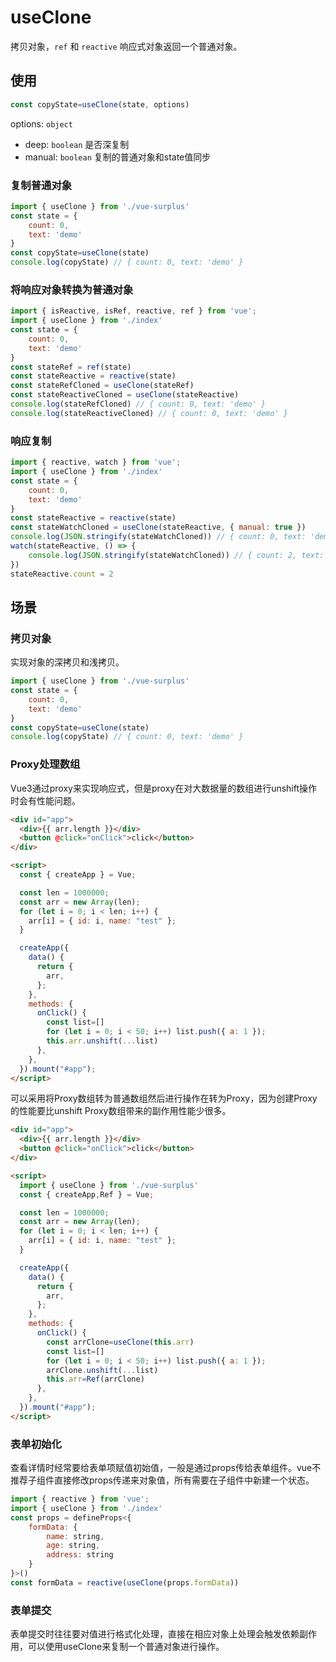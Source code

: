 
# useClone

拷贝对象，`ref` 和 `reactive` 响应式对象返回一个普通对象。

<script setup>
  import DemoContainer from '../../.vitepress/theme/components/DemoContainer.vue'
</script>

<DemoContainer />

## 使用

```js
const copyState=useClone(state, options)
```

options: `object`

- deep: `boolean` 是否深复制
- manual: `boolean` 复制的普通对象和state值同步

### 复制普通对象

```js
import { useClone } from './vue-surplus'
const state = {
    count: 0,
    text: 'demo'
}
const copyState=useClone(state)
console.log(copyState) // { count: 0, text: 'demo' }


```

### 将响应对象转换为普通对象

```js
import { isReactive, isRef, reactive, ref } from 'vue';
import { useClone } from './index'
const state = {
    count: 0,
    text: 'demo'
}
const stateRef = ref(state)
const stateReactive = reactive(state)
const stateRefCloned = useClone(stateRef)
const stateReactiveCloned = useClone(stateReactive)
console.log(stateRefCloned) // { count: 0, text: 'demo' }
console.log(stateReactiveCloned) // { count: 0, text: 'demo' }
```

### 响应复制

```js
import { reactive, watch } from 'vue';
import { useClone } from './index'
const state = {
    count: 0,
    text: 'demo'
}
const stateReactive = reactive(state)
const stateWatchCloned = useClone(stateReactive, { manual: true })
console.log(JSON.stringify(stateWatchCloned)) // { count: 0, text: 'demo' }
watch(stateReactive, () => {
    console.log(JSON.stringify(stateWatchCloned)) // { count: 2, text: 'demo' }
})
stateReactive.count = 2
```

## 场景

### 拷贝对象

实现对象的深拷贝和浅拷贝。

```js
import { useClone } from './vue-surplus'
const state = {
    count: 0,
    text: 'demo'
}
const copyState=useClone(state)
console.log(copyState) // { count: 0, text: 'demo' }
```

### Proxy处理数组

Vue3通过proxy来实现响应式，但是proxy在对大数据量的数组进行unshift操作时会有性能问题。

```html
<div id="app">
  <div>{{ arr.length }}</div>
  <button @click="onClick">click</button>
</div>

<script>
  const { createApp } = Vue;

  const len = 1000000;
  const arr = new Array(len);
  for (let i = 0; i < len; i++) {
    arr[i] = { id: i, name: "test" };
  }

  createApp({
    data() {
      return {
        arr,
      };
    },
    methods: {
      onClick() {
        const list=[]
        for (let i = 0; i < 50; i++) list.push({ a: 1 });
        this.arr.unshift(...list)
      },
    },
  }).mount("#app");
</script>
```

可以采用将Proxy数组转为普通数组然后进行操作在转为Proxy，因为创建Proxy的性能要比unshift Proxy数组带来的副作用性能少很多。

```html
<div id="app">
  <div>{{ arr.length }}</div>
  <button @click="onClick">click</button>
</div>

<script>
  import { useClone } from './vue-surplus'
  const { createApp,Ref } = Vue;

  const len = 1000000;
  const arr = new Array(len);
  for (let i = 0; i < len; i++) {
    arr[i] = { id: i, name: "test" };
  }

  createApp({
    data() {
      return {
        arr,
      };
    },
    methods: {
      onClick() {
        const arrClone=useClone(this.arr)
        const list=[]
        for (let i = 0; i < 50; i++) list.push({ a: 1 });
        arrClone.unshift(...list)
        this.arr=Ref(arrClone)
      },
    },
  }).mount("#app");
</script>
```

### 表单初始化

查看详情时经常要给表单项赋值初始值，一般是通过props传给表单组件。vue不推荐子组件直接修改props传递来对象值，所有需要在子组件中新建一个状态。

```js
import { reactive } from 'vue';
import { useClone } from './index'
const props = defineProps<{
    formData: {
        name: string,
        age: string,
        address: string
    }
}>()
const formData = reactive(useClone(props.formData))
```

### 表单提交

表单提交时往往要对值进行格式化处理，直接在相应对象上处理会触发依赖副作用，可以使用useClone来复制一个普通对象进行操作。